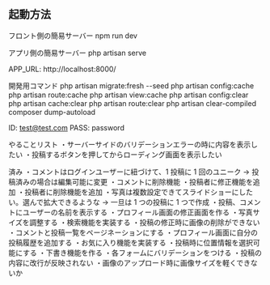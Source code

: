 ## 起動方法

フロント側の簡易サーバー
npm run dev

アプリ側の簡易サーバー
php artisan serve

APP_URL: http://localhost:8000/

開発用コマンド
php artisan migrate:fresh --seed
php artisan config:cache
php artisan route:cache
php artisan view:cache
php artisan config:clear
php artisan cache:clear
php artisan route:clear
php artisan clear-compiled
composer dump-autoload

ID: test@test.com
PASS: password

やることリスト
・サーバーサイドのバリデーションエラーの時に内容を表示したい
・投稿するボタンを押してからローディング画面を表示したい

済み
・コメントはログインユーザーに紐づけて、1 投稿に 1 回のユニーク -> 投稿済みの場合は編集可能に変更
・コメントに削除機能
・投稿者に修正機能を追加
・投稿者に削除機能を追加
・写真は複数設定できてスライドショーにしたい。選んで拡大できるような → 一旦は 1 つの投稿に 1 つで作成
・投稿、コメントにユーザーの名前を表示する
・プロフィール画面の修正画面を作る
・写真サイズを調整する
・検索機能を実装する
・投稿の修正時に画像の削除ができない
・コメントと投稿一覧をページネーションにする
・プロフィール画面に自分の投稿履歴を追加する
・お気に入り機能を実装する
・投稿時に位置情報を選択可能にする
・下書き機能を作る
・各フォームにバリデーションをつける
・投稿の内容に改行が反映されない
・画像のアップロード時に画像サイズを軽くできないか
